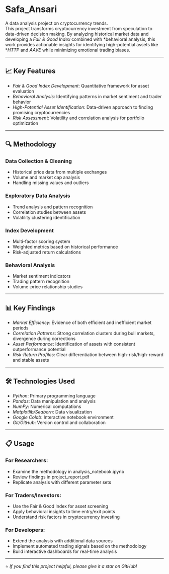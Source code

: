 # Safa_Ansari  

A data analysis project on cryptocurrency trends.  
This project transforms cryptocurrency investment from speculation to data-driven decision making. By analyzing historical market data and developing a *Fair & Good Index* combined with *behavioral analysis, this work provides actionable insights for identifying high-potential assets like **HTTP* and *AAVE* while minimizing emotional trading biases.  

---

## 📈 Key Features  
- *Fair & Good Index Development*: Quantitative framework for asset evaluation  
- *Behavioral Analysis*: Identifying patterns in market sentiment and trader behavior  
- *High-Potential Asset Identification*: Data-driven approach to finding promising cryptocurrencies  
- *Risk Assessment*: Volatility and correlation analysis for portfolio optimization  

---

## 🔍 Methodology  

### Data Collection & Cleaning  
- Historical price data from multiple exchanges  
- Volume and market cap analysis  
- Handling missing values and outliers  

### Exploratory Data Analysis  
- Trend analysis and pattern recognition  
- Correlation studies between assets  
- Volatility clustering identification  

### Index Development  
- Multi-factor scoring system  
- Weighted metrics based on historical performance  
- Risk-adjusted return calculations  

### Behavioral Analysis  
- Market sentiment indicators  
- Trading pattern recognition  
- Volume-price relationship studies  

---

## 📊 Key Findings  
- *Market Efficiency*: Evidence of both efficient and inefficient market periods  
- *Correlation Patterns*: Strong correlation clusters during bull markets, divergence during corrections  
- *Asset Performance*: Identification of assets with consistent outperformance potential  
- *Risk-Return Profiles*: Clear differentiation between high-risk/high-reward and stable assets  

---

## 🛠️ Technologies Used  
- *Python*: Primary programming language  
- *Pandas*: Data manipulation and analysis  
- *NumPy*: Numerical computations  
- *Matplotlib/Seaborn*: Data visualization  
- *Google Colab*: Interactive notebook environment  
- *Git/GitHub*: Version control and collaboration  

---

## 📋 Usage  

### For Researchers:  
- Examine the methodology in analysis_notebook.ipynb  
- Review findings in project_report.pdf  
- Replicate analysis with different parameter sets  

### For Traders/Investors:  
- Use the Fair & Good Index for asset screening  
- Apply behavioral insights to time entry/exit points  
- Understand risk factors in cryptocurrency investing  

### For Developers:  
- Extend the analysis with additional data sources  
- Implement automated trading signals based on the methodology  
- Build interactive dashboards for real-time analysis  

---

⭐ *If you find this project helpful, please give it a star on GitHub!*
